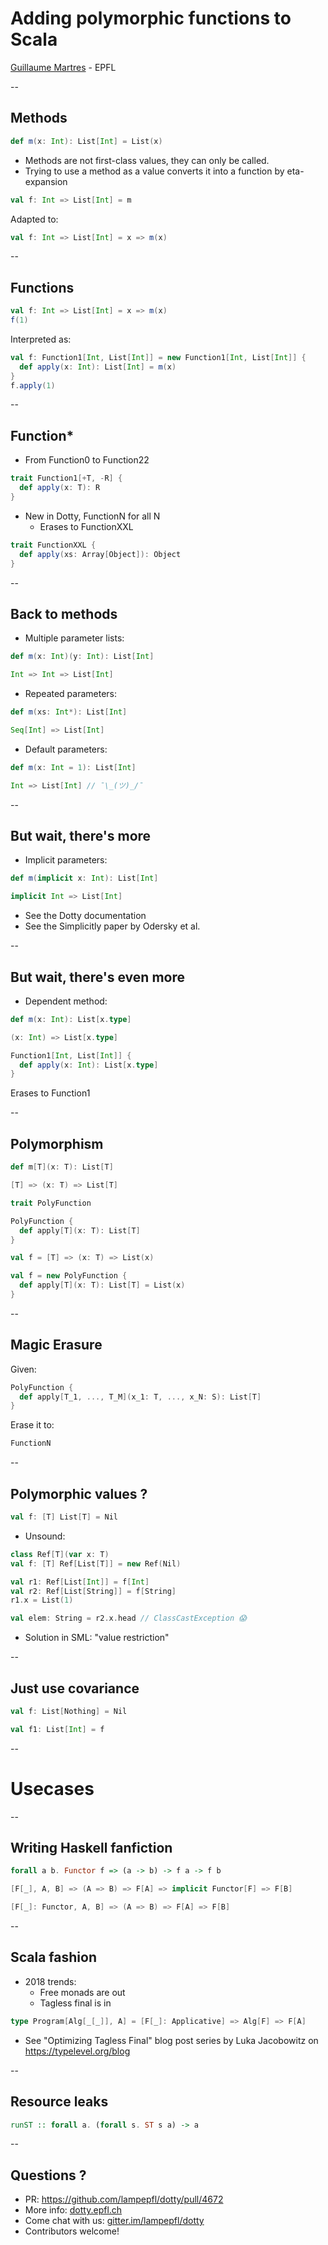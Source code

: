 # Adding polymorphic functions to Scala
[Guillaume Martres](http://guillaume.martres.me) - EPFL

<!-- .element: style="text-align: center !important" -->
--
## Methods
``` scala
def m(x: Int): List[Int] = List(x)
```
- <!-- .element: class="fragment" --> Methods are not first-class values, they
  can only be called.
- <!-- .element: class="fragment" --> Trying to use a method as a value converts it into a function by eta-expansion

``` scala
val f: Int => List[Int] = m
```
<!-- .element: class="fragment" --> 

Adapted to: <!-- .element: class="fragment" -->

``` scala
val f: Int => List[Int] = x => m(x)
```
<!-- .element: class="fragment" --> 

--
## Functions
``` scala
val f: Int => List[Int] = x => m(x)
f(1)
```

Interpreted as: <!-- .element: class="fragment" --> 

``` scala
val f: Function1[Int, List[Int]] = new Function1[Int, List[Int]] {
  def apply(x: Int): List[Int] = m(x)
}
f.apply(1)
```
<!-- .element: class="fragment" -->

--
## <span style="text-transform: none;">Function*</span>

- <!-- .element: class="fragment" --> From Function0 to Function22

``` scala
trait Function1[+T, -R] {
  def apply(x: T): R
}
```
<!-- .element: class="fragment" --> 

- <!-- .element: class="fragment" --> New in Dotty, FunctionN for all N
  - <!-- .element: class="fragment" --> Erases to FunctionXXL

``` scala
trait FunctionXXL {
  def apply(xs: Array[Object]): Object
}
```
<!-- .element: class="fragment" -->

--

## Back to methods
- <!-- .element: class="fragment" --> Multiple parameter lists:

``` scala
def m(x: Int)(y: Int): List[Int]
```
<!-- .element: class="fragment" --> 

``` scala
Int => Int => List[Int]
```
<!-- .element: class="fragment" --> 

- <!-- .element: class="fragment" --> Repeated parameters:

``` scala
def m(xs: Int*): List[Int]
```
<!-- .element: class="fragment" --> 

``` scala
Seq[Int] => List[Int]
```
<!-- .element: class="fragment" --> 

- <!-- .element: class="fragment" --> Default parameters:

``` scala
def m(x: Int = 1): List[Int]
```
<!-- .element: class="fragment" --> 

``` scala
Int => List[Int] // ¯\_(ツ)_/¯
```
<!-- .element: class="fragment" --> 

--
## But wait, there's more

- <!-- .element: class="fragment" --> Implicit parameters:

``` scala
def m(implicit x: Int): List[Int]
```
<!-- .element: class="fragment" --> 

``` scala
implicit Int => List[Int]
```
<!-- .element: class="fragment" --> 

- <!-- .element: class="fragment" --> See the Dotty documentation
- <!-- .element: class="fragment" --> See the Simplicitly paper by Odersky et al.<!-- .element: class="fragment" -->

--
## But wait, there's even more
- <!-- .element: class="fragment" --> Dependent method:

``` scala
def m(x: Int): List[x.type]
```
<!-- .element: class="fragment" --> 

``` scala
(x: Int) => List[x.type]
```
<!-- .element: class="fragment" --> 

``` scala
Function1[Int, List[Int]] {
  def apply(x: Int): List[x.type]
}
```
<!-- .element: class="fragment" --> 

Erases to Function1 <!-- .element: class="fragment" -->

--
## Polymorphism

``` scala
def m[T](x: T): List[T]
```
<!-- .element: class="fragment" --> 

``` scala
[T] => (x: T) => List[T]
```
<!-- .element: class="fragment" --> 

``` scala
trait PolyFunction
```
<!-- .element: class="fragment" --> 

``` scala
PolyFunction {
  def apply[T](x: T): List[T]
}
```
<!-- .element: class="fragment" --> 

``` scala
val f = [T] => (x: T) => List(x)
```
<!-- .element: class="fragment" --> 

``` scala
val f = new PolyFunction {
  def apply[T](x: T): List[T] = List(x)
}
```
<!-- .element: class="fragment" --> 

--
## Magic Erasure

Given: <!-- .element: class="fragment" --> 

``` scala
PolyFunction {
  def apply[T_1, ..., T_M](x_1: T, ..., x_N: S): List[T]
}

```
<!-- .element: class="fragment" --> 

Erase it to: <!-- .element: class="fragment" --> 

``` scala
FunctionN
```
<!-- .element: class="fragment" --> 

--
## Polymorphic values ?
``` scala
val f: [T] List[T] = Nil
```
 <!-- .element: class="fragment" --> 

- Unsound: <!-- .element: class="fragment" --> 

``` scala
class Ref[T](var x: T)
val f: [T] Ref[List[T]] = new Ref(Nil)

val r1: Ref[List[Int]] = f[Int]
val r2: Ref[List[String]] = f[String]
r1.x = List(1)

val elem: String = r2.x.head // ClassCastException 😱
```
 <!-- .element: class="fragment" --> 

- <!-- .element: class="fragment" --> Solution in SML: "value restriction" 
--
## Just use covariance
``` scala
val f: List[Nothing] = Nil

val f1: List[Int] = f
```
--
# Usecases
--
## Writing Haskell fanfiction

``` haskell
forall a b. Functor f => (a -> b) -> f a -> f b
```
 <!-- .element: class="fragment" --> 

``` scala
[F[_], A, B] => (A => B) => F[A] => implicit Functor[F] => F[B]
```
 <!-- .element: class="fragment" --> 
 
``` scala
[F[_]: Functor, A, B] => (A => B) => F[A] => F[B]
```
 <!-- .element: class="fragment" --> 

--
## Scala fashion
- <!-- .element: class="fragment" --> 2018 trends:
  - <!-- .element: class="fragment" --> Free monads are out
  - <!-- .element: class="fragment" --> Tagless final is in

``` scala
type Program[Alg[_[_]], A] = [F[_]: Applicative] => Alg[F] => F[A]
```
<!-- .element: class="fragment" --> 

- <!-- .element: class="fragment" --> See "Optimizing Tagless Final" blog post
  series by Luka Jacobowitz on https://typelevel.org/blog

--
## Resource leaks

```haskell
runST :: forall a. (forall s. ST s a) -> a
```

--
## Questions ?
- PR: https://github.com/lampepfl/dotty/pull/4672
- More info: [dotty.epfl.ch](dotty.epfl.ch)
- Come chat with us: [gitter.im/lampepfl/dotty](http://gitter.im/lampepfl/dotty)
- Contributors welcome!
